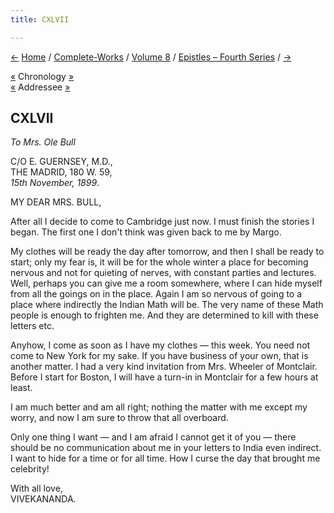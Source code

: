 ```yaml
---
title: CXLVII

---
```

<div>

[←](146_sturdy.htm) [Home](../../../index.htm) /
[Complete-Works](../../complete_works.htm) / [Volume
8](../volume_8_contents.htm) / [Epistles – Fourth
Series](epistles_fourth_series_contents.htm) / [→](148_rakhal.htm)

  

[«](../../volume_9/letters_fifth_series/153_mrs_bull.htm) Chronology
[»](../../volume_6/epistles_second_series/149_margot.htm)  
[«](../../volume_9/letters_fifth_series/153_mrs_bull.htm) Addressee
[»](../../volume_9/letters_fifth_series/155_dhira_mata.htm)

## CXLVII

*To Mrs. Ole Bull*

C/O E. GUERNSEY, M.D.,  
THE MADRID, 180 W. 59,  
*15th November, 1899*.

MY DEAR MRS. BULL,

After all I decide to come to Cambridge just now. I must finish the
stories I began. The first one I don't think was given back to me by
Margo.

My clothes will be ready the day after tomorrow, and then I shall be
ready to start; only my fear is, it will be for the whole winter a place
for becoming nervous and not for quieting of nerves, with constant
parties and lectures. Well, perhaps you can give me a room somewhere,
where I can hide myself from all the goings on in the place. Again I am
so nervous of going to a place where indirectly the Indian Math will be.
The very name of these Math people is enough to frighten me. And they
are determined to kill with these letters etc.

Anyhow, I come as soon as I have my clothes — this week. You need not
come to New York for my sake. If you have business of your own, that is
another matter. I had a very kind invitation from Mrs. Wheeler of
Montclair. Before I start for Boston, I will have a turn-in in Montclair
for a few hours at least.

I am much better and am all right; nothing the matter with me except my
worry, and now I am sure to throw that all overboard.

Only one thing I want — and I am afraid I cannot get it of you — there
should be no communication about me in your letters to India even
indirect. I want to hide for a time or for all time. How I curse the day
that brought me celebrity!

With all love,  
VIVEKANANDA.

</div>
